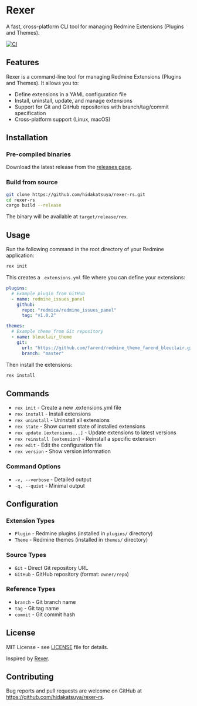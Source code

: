 # Rexer

A fast, cross-platform CLI tool for managing Redmine Extensions (Plugins and Themes).

[![CI](https://github.com/hidakatsuya/rexer-rs/actions/workflows/ci.yml/badge.svg)](https://github.com/hidakatsuya/rexer-rs/actions/workflows/ci.yml)

## Features

Rexer is a command-line tool for managing Redmine Extensions (Plugins and Themes). It allows you to:

- Define extensions in a YAML configuration file
- Install, uninstall, update, and manage extensions
- Support for Git and GitHub repositories with branch/tag/commit specification
- Cross-platform support (Linux, macOS)

## Installation

### Pre-compiled binaries

Download the latest release from the [releases page](https://github.com/hidakatsuya/rexer-rs/releases).

### Build from source

```bash
git clone https://github.com/hidakatsuya/rexer-rs.git
cd rexer-rs
cargo build --release
```

The binary will be available at `target/release/rex`.

## Usage

Run the following command in the root directory of your Redmine application:

```bash
rex init
```

This creates a `.extensions.yml` file where you can define your extensions:

```yaml
plugins:
  # Example plugin from GitHub
  - name: redmine_issues_panel
    github:
      repo: "redmica/redmine_issues_panel"
      tag: "v1.0.2"

themes:
  # Example theme from Git repository  
  - name: bleuclair_theme
    git:
      url: "https://github.com/farend/redmine_theme_farend_bleuclair.git"
      branch: "master"
```

Then install the extensions:

```bash
rex install
```

## Commands

- `rex init` - Create a new .extensions.yml file
- `rex install` - Install extensions 
- `rex uninstall` - Uninstall all extensions
- `rex state` - Show current state of installed extensions
- `rex update [extensions...]` - Update extensions to latest versions
- `rex reinstall [extension]` - Reinstall a specific extension
- `rex edit` - Edit the configuration file
- `rex version` - Show version information

### Command Options

- `-v, --verbose` - Detailed output
- `-q, --quiet` - Minimal output

## Configuration

### Extension Types

- `Plugin` - Redmine plugins (installed in `plugins/` directory)
- `Theme` - Redmine themes (installed in `themes/` directory)

### Source Types

- `Git` - Direct Git repository URL
- `GitHub` - GitHub repository (format: `owner/repo`)

### Reference Types

- `branch` - Git branch name
- `tag` - Git tag name  
- `commit` - Git commit hash

## License

MIT License - see [LICENSE](LICENSE) file for details.

Inspired by [Rexer](https://github.com/hidakatsuya/rexer).

## Contributing

Bug reports and pull requests are welcome on GitHub at https://github.com/hidakatsuya/rexer-rs.
